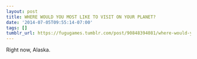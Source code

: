 ```yaml
---
layout: post
title: WHERE WOULD YOU MOST LIKE TO VISIT ON YOUR PLANET?
date: '2014-07-05T09:55:14-07:00'
tags: []
tumblr_url: https://fugugames.tumblr.com/post/90848394081/where-would-you-most-like-to-visit-on-your-planet
---
```

Right now, Alaska.

